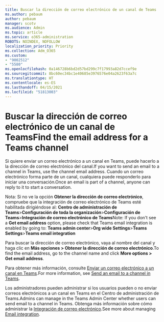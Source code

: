 ```yaml
---
title: Buscar la dirección de correo electrónico de un canal de Teams
ms.author: pebaum
author: pebaum
manager: scotv
ms.audience: Admin
ms.topic: article
ms.service: o365-administration
ROBOTS: NOINDEX, NOFOLLOW
localization_priority: Priority
ms.collection: Adm_O365
ms.custom:
- "9002512"
- "5580"
ms.openlocfilehash: 0a146728b6bd2d57bd299c7f17993a82d7ccef9e
ms.sourcegitcommit: 8bc60ec34bc1e40685e3976576e04a2623f63a7c
ms.translationtype: HT
ms.contentlocale: es-ES
ms.lasthandoff: 04/15/2021
ms.locfileid: "51813003"
---
```

# <a name="find-the-email-address-for-a-teams-channel"></a><span data-ttu-id="2279b-102">Buscar la dirección de correo electrónico de un canal de Teams</span><span class="sxs-lookup"><span data-stu-id="2279b-102">Find the email address for a Teams channel</span></span>

<span data-ttu-id="2279b-103">Si quiere enviar un correo electrónico a un canal en Teams, puede hacerlo a la dirección de correo electrónico del canal.</span><span class="sxs-lookup"><span data-stu-id="2279b-103">If you want to send an email to a channel in Teams, use the channel email address.</span></span> <span data-ttu-id="2279b-104">Cuando un correo electrónico forma parte de un canal, cualquiera puede responderlo para iniciar una conversación.</span><span class="sxs-lookup"><span data-stu-id="2279b-104">Once an email is part of a channel, anyone can reply to it to start a conversation.</span></span>

<span data-ttu-id="2279b-105">Nota: Si no ve la opción **Obtener la dirección de correo electrónico**, compruebe que la integración de correo electrónico de Teams esté habilitada dirigiéndose al: **Centro de administración de Teams**>**Configuración de toda la organización**>**Configuración de Teams**>**Integración de correo electrónico de Teams**</span><span class="sxs-lookup"><span data-stu-id="2279b-105">Note: If you don't see a **Get email address** option, please check that Teams email integration is enabled by going to: **Teams admin center**>**Org wide Settings**>**Teams Settings**>**Teams email integration**</span></span>

<span data-ttu-id="2279b-106">Para buscar la dirección de correo electrónico, vaya al nombre del canal y haga clic en **Más opciones > Obtener la dirección de correo electrónico**.</span><span class="sxs-lookup"><span data-stu-id="2279b-106">To find the email address, go to the channel name and click **More options > Get email address**.</span></span>

<span data-ttu-id="2279b-107">Para obtener más información, consulte [Enviar un correo electrónico a un canal en Teams](https://support.office.com/article/send-an-email-to-a-channel-in-teams-d91db004-d9d7-4a47-82e6-fb1b16dfd51e).</span><span class="sxs-lookup"><span data-stu-id="2279b-107">For more information, see [Send an email to a channel in Teams](https://support.office.com/article/send-an-email-to-a-channel-in-teams-d91db004-d9d7-4a47-82e6-fb1b16dfd51e).</span></span>

<span data-ttu-id="2279b-108">Los administradores pueden administrar si los usuarios pueden o no enviar correos electrónicos a un canal en Teams en el Centro de administración de Teams.</span><span class="sxs-lookup"><span data-stu-id="2279b-108">Admins can manage in the Teams Admin Center whether users can send email to a channel in Teams.</span></span> <span data-ttu-id="2279b-109">Obtenga más información sobre cómo administrar la [Integración de correo electrónico](https://docs.microsoft.com/microsoftteams/enable-features-office-365#email-integration).</span><span class="sxs-lookup"><span data-stu-id="2279b-109">See more about managing [Email integration](https://docs.microsoft.com/microsoftteams/enable-features-office-365#email-integration).</span></span>
